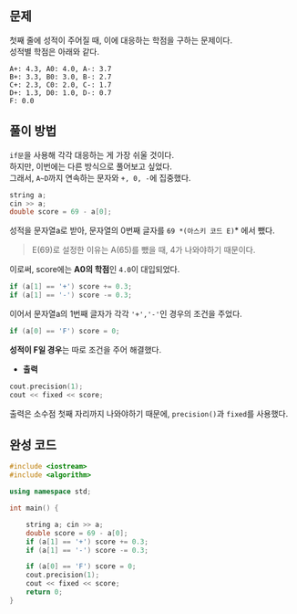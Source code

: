 ## 문제
첫째 줄에 성적이 주어질 때, 이에 대응하는 학점을 구하는 문제이다.<br>
성적별 학점은 아래와 같다.
```
A+: 4.3, A0: 4.0, A-: 3.7
B+: 3.3, B0: 3.0, B-: 2.7
C+: 2.3, C0: 2.0, C-: 1.7
D+: 1.3, D0: 1.0, D-: 0.7
F: 0.0
```
## 풀이 방법
`if문`을 사용해 각각 대응하는 게 가장 쉬울 것이다.<br>
하지만, 이번에는 다른 방식으로 풀어보고 싶었다.<br>
그래서, `A~D`까지 연속하는 문자와 `+, 0, -`에 집중했다.
```cpp
string a;
cin >> a;
double score = 69 - a[0];
```
성적을 문자열a로 받아, 문자열의 0번째 글자를 `69 *(아스키 코드 E)`* 에서 뺐다.
>E(69)로 설정한 이유는 A(65)를 뺐을 때, 4가 나와야하기 때문이다.

이로써, score에는 **A0의 학점**인 `4.0`이 대입되었다.
```cpp
if (a[1] == '+') score += 0.3;
if (a[1] == '-') score -= 0.3;
```
이어서 문자열a의 1번째 글자가 각각 `'+','-'`인 경우의 조건을 주었다.
```cpp
if (a[0] == 'F') score = 0;
```
**성적이 F일 경우**는 따로 조건을 주어 해결했다.
- **출력**
```cpp
cout.precision(1);
cout << fixed << score;
```
출력은 소수점 첫째 자리까지 나와야하기 때문에, `precision()`과 `fixed`를 사용했다.
## 완성 코드
```cpp
#include <iostream>
#include <algorithm>

using namespace std;

int main() {

	string a; cin >> a;
	double score = 69 - a[0];
	if (a[1] == '+') score += 0.3;
	if (a[1] == '-') score -= 0.3;

	if (a[0] == 'F') score = 0;
	cout.precision(1);
	cout << fixed << score;
	return 0;
}
```
